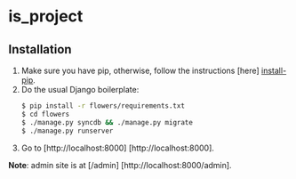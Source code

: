 is_project
==========

Installation
------------

1. Make sure you have pip, otherwise, follow the instructions
   [here] [install-pip].
2. Do the usual Django boilerplate:
   ```bash
   $ pip install -r flowers/requirements.txt
   $ cd flowers
   $ ./manage.py syncdb && ./manage.py migrate
   $ ./manage.py runserver
   ```
3. Go to [http://localhost:8000] [http://localhost:8000].

**Note**: admin site is at [/admin] [http://localhost:8000/admin].

[pip]: http://www.pip-installer.org/en/1.3.X
[install-pip]: http://www.pip-installer.org/en/1.3.X/installing.html
